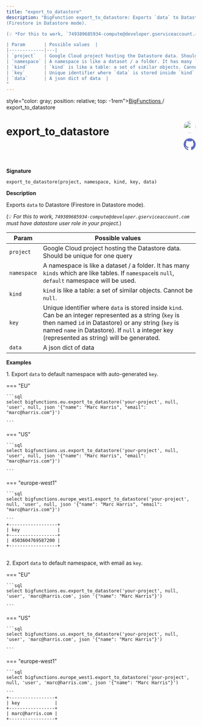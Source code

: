 ```yaml
---
title: "export_to_datastore"
description: "BigFunction export_to_datastore: Exports `data` to Datastore
(Firestore in Datastore mode).

(💡 *For this to work, `749389685934-compute@developer.gserviceaccount.com` must have datastore user role in your project.*)

| Param       | Possible values  |
|-------------|---|
| `project`   | Google Cloud project hosting the Datastore data. Should be unique for one query  |
| `namespace` | A namespace is like a dataset / a folder. It has many `kinds` which are like tables. If `namespace`is `null`, `default` namespace will be used. |
| `kind`      | `kind` is like a table: a set of similar objects. Cannot be `null`. |
| `key`       | Unique identifier where `data` is stored inside `kind`. Can be an integer represented as a string (`key` is then named `id` in Datastore) or any string (`key` is named `name` in Datastore). If `null` a integer key (represented as string) will be generated. |
| `data`      | A json dict of data  |
"
---
```


<span>style="color: gray; position: relative; top: -1rem"><a href="..">BigFunctions </a> / export_to_datastore</span>

# export_to_datastore


<div style="position: relative; top: -4rem; margin-bottom:  -2rem; text-align: right; z-index: 9999;">
  
  <a href="https://www.linkedin.com/in/el-walid/" title="Author: El-Walid" target="_blank">
    <img src="https://media.licdn.com/dms/image/C4E03AQH6oIAxScy4gw/profile-displayphoto-shrink_800_800/0/1654708759415?e=1691625600&v=beta&t=U6Tgwl4JWamN4qYDJP2b498aJt5thWog84-qnbkz0bU" width="32" style=" border-radius: 50% !important">
  </a>
  
  <a href="export_to_datastore.yaml" title="Edit on GitHub" target="_blank"><svg xmlns="http://www.w3.org/2000/svg" width="32" height="32" viewBox="0 0 24 24"><path fill="#5d6cc0" d="M12 0c-6.626 0-12 5.373-12 12 0 5.302 3.438 9.8 8.207 11.387.599.111.793-.261.793-.577v-2.234c-3.338.726-4.033-1.416-4.033-1.416-.546-1.387-1.333-1.756-1.333-1.756-1.089-.745.083-.729.083-.729 1.205.084 1.839 1.237 1.839 1.237 1.07 1.834 2.807 1.304 3.492.997.107-.775.418-1.305.762-1.604-2.665-.305-5.467-1.334-5.467-5.931 0-1.311.469-2.381 1.236-3.221-.124-.303-.535-1.524.117-3.176 0 0 1.008-.322 3.301 1.23.957-.266 1.983-.399 3.003-.404 1.02.005 2.047.138 3.006.404 2.291-1.552 3.297-1.23 3.297-1.23.653 1.653.242 2.874.118 3.176.77.84 1.235 1.911 1.235 3.221 0 4.609-2.807 5.624-5.479 5.921.43.372.823 1.102.823 2.222v3.293c0 .319.192.694.801.576 4.765-1.589 8.199-6.086 8.199-11.386 0-6.627-5.373-12-12-12z"/></svg></a>
</div>



**Signature** 
```
export_to_datastore(project, namespace, kind, key, data)
```

**Description**

Exports `data` to Datastore
(Firestore in Datastore mode).

(💡 *For this to work, `749389685934-compute@developer.gserviceaccount.com` must have datastore user role in your project.*)

| Param       | Possible values  |
|-------------|---|
| `project`   | Google Cloud project hosting the Datastore data. Should be unique for one query  |
| `namespace` | A namespace is like a dataset / a folder. It has many `kinds` which are like tables. If `namespace`is `null`, `default` namespace will be used. |
| `kind`      | `kind` is like a table: a set of similar objects. Cannot be `null`. |
| `key`       | Unique identifier where `data` is stored inside `kind`. Can be an integer represented as a string (`key` is then named `id` in Datastore) or any string (`key` is named `name` in Datastore). If `null` a integer key (represented as string) will be generated. |
| `data`      | A json dict of data  |






**Examples**



<span style="color: var(--md-typeset-a-color);">1. Export `data` to default namespace with auto-generated `key`.</span>









=== "EU"

    ```sql
    select bigfunctions.eu.export_to_datastore('your-project', null, 'user', null, json '{"name": "Marc Harris", "email": "marc@harris.com"}')
    
    ```




=== "US"

    ```sql
    select bigfunctions.us.export_to_datastore('your-project', null, 'user', null, json '{"name": "Marc Harris", "email": "marc@harris.com"}')
    
    ```




=== "europe-west1"

    ```sql
    select bigfunctions.europe_west1.export_to_datastore('your-project', null, 'user', null, json '{"name": "Marc Harris", "email": "marc@harris.com"}')
    
    ```









<pre style="margin-top: -1rem;">
<code style="padding-top: 0px; padding-bottom: 0px;">+------------------+
| key              |
+------------------+
| 4503604769587200 |
+------------------+
</code>
</pre>









<span style="color: var(--md-typeset-a-color);">2. Export `data` to default namespace, with email as `key`.</span>









=== "EU"

    ```sql
    select bigfunctions.eu.export_to_datastore('your-project', null, 'user', 'marc@harris.com', json '{"name": "Marc Harris"}')
    
    ```




=== "US"

    ```sql
    select bigfunctions.us.export_to_datastore('your-project', null, 'user', 'marc@harris.com', json '{"name": "Marc Harris"}')
    
    ```




=== "europe-west1"

    ```sql
    select bigfunctions.europe_west1.export_to_datastore('your-project', null, 'user', 'marc@harris.com', json '{"name": "Marc Harris"}')
    
    ```









<pre style="margin-top: -1rem;">
<code style="padding-top: 0px; padding-bottom: 0px;">+-----------------+
| key             |
+-----------------+
| marc@harris.com |
+-----------------+
</code>
</pre>









